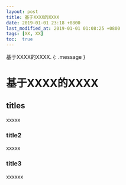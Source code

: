 ```yaml
---
layout: post
title: 基于XXXX的XXXX
date: 2019-01-01 23:18 +0800
last_modified_at: 2019-01-01 01:08:25 +0800
tags: [XX, XX]
toc:  true
---
```

基于XXXX的XXXX.
{: .message }

# 基于XXXX的XXXX

## titles
xxxxx

### title2
xxxxx

### title3
xxxxxx
